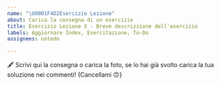 ```yaml
---
name: "\U0001F4D2Esercizio Lezione"
about: Carica la consegna di un esercizio
title: Esercizio Lezione X - Breve descrizzione dell'esercizio
labels: Aggiornare Index, Esercitazione, To-Do
assignees: notedo

---
```


🖋️ Scrivi qui la consegna o carica la foto, se lo hai già svolto carica la tua soluzione nei commenti! {Cancellami 🙃}
